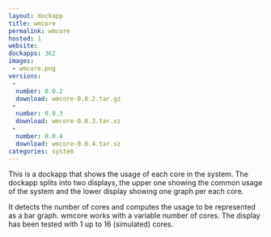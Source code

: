 ```yaml
---
layout: dockapp
title: wmcore
permalink: wmcore
hosted: 1
website:
dockapps: 362
images:
 - wmcore.png
versions:
 -
  number: 0.0.2
  download: wmcore-0.0.2.tar.gz
 -
  number: 0.0.3
  download: wmcore-0.0.3.tar.xz
 -
  number: 0.0.4
  download: wmcore-0.0.4.tar.xz
categories: system
---
```

This is a dockapp that shows the usage of each core in the system.  The dockapp
splits into two displays, the upper one showing the common usage of the system
and the lower display showing one graph per each core.

It detects the number of cores and computes the usage to be represented as a bar
graph.  wmcore works with a variable number of cores.  The display has been
tested with 1 up to 16 (simulated) cores.
